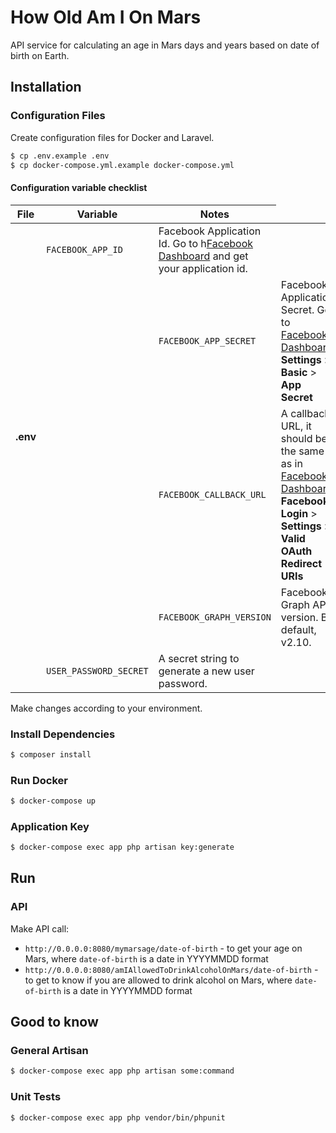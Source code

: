 # How Old Am I On Mars
API service for calculating an age in Mars days and years based on date of birth on Earth.

## Installation
### Configuration Files
Create configuration files for Docker and Laravel.
```bash
$ cp .env.example .env
$ cp docker-compose.yml.example docker-compose.yml
```
#### Configuration variable checklist

<table>
    <thead>
        <tr>
            <th>File</th>
            <th>Variable</th>
            <th>Notes</th>
        </tr>
    </thead>
    <tbody>
        <tr>
            <td rowspan=4><strong>.env</strong></td>
            <td><code>FACEBOOK_APP_ID</code></td>
            <td>
            Facebook Application Id. Go to h<a href="https://developers.facebook.com">Facebook Dashboard</a> and get your application id.
            </td>
        </tr>
        <tr>
            <td></td>
            <td><code>FACEBOOK_APP_SECRET</code></td>
            <td>
            Facebook Application Secret. Go to <a href="https://developers.facebook.com">Facebook Dashboard</a> <strong>Settings</strong> > <strong>Basic</strong> > <strong>App Secret</strong>
            </td>
        </tr>
        <tr>
            <td></td>
            <td><code>FACEBOOK_CALLBACK_URL</code></td>
            <td>
            A callback URL, it should be the same as in <a href="https://developers.facebook.com">Facebook Dashboard</a> <strong>Facebook Login</strong> > <strong>Settings</strong> > <strong>Valid OAuth Redirect URIs</strong>
            </td>
        </tr>
        <tr>
            <td></td>
            <td><code>FACEBOOK_GRAPH_VERSION</code></td>
            <td>
            Facebook Graph API version. By default, v2.10.
            </td>
        </tr>
        <tr>
            <td></td>
            <td><code>USER_PASSWORD_SECRET</code></td>
            <td>
            A secret string to generate a new user password.
            </td>
        </tr>
    </tbody>
</table>

Make changes according to your environment.
### Install Dependencies
```bash
$ composer install
```
### Run Docker
```bash
$ docker-compose up
```
### Application Key
```bash
$ docker-compose exec app php artisan key:generate
```

## Run
### API
Make API call:
* `http://0.0.0.0:8080/mymarsage/date-of-birth` - to get your age on Mars, where `date-of-birth` is a date in YYYYMMDD format
* `http://0.0.0.0:8080/amIAllowedToDrinkAlcoholOnMars/date-of-birth` - to get to know if you are allowed to drink alcohol on Mars, where `date-of-birth` is a date in YYYYMMDD format

## Good to know
### General Artisan
```bash
$ docker-compose exec app php artisan some:command
```
### Unit Tests
```bash
$ docker-compose exec app php vendor/bin/phpunit
```